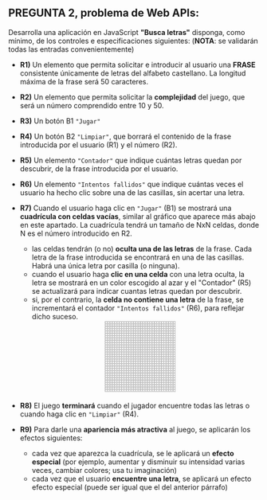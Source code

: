 ## PREGUNTA 2, problema de Web APIs:

Desarrolla una aplicación en JavaScript **"Busca letras"** disponga, como mínimo, de los controles e especificaciones siguientes: (**NOTA**: se validarán todas las entradas convenientemente)

* **R1)** Un elemento que permita solicitar e introducir al usuario una **FRASE** consistente únicamente de letras del alfabeto castellano. La longitud máxima de la frase será 50 caracteres.

* **R2)** Un elemento que permita solicitar la **complejidad** del juego, que será un número comprendido entre 10 y 50.

* **R3)** Un botón B1 ``"Jugar"``

* **R4)** Un botón B2 ``"Limpiar"``, que borrará el contenido de la frase introducida por el usuario (R1) y el número (R2).

* **R5)** Un elemento ``"Contador"`` que indique cuántas letras quedan por descubrir, de la frase introducida por el usuario.

* **R6)** Un elemento ``"Intentos fallidos"`` que indique cuántas veces el usuario ha hecho clic sobre una de las casillas, sin acertar una letra.

* **R7)** Cuando el usuario haga clic en ``"Jugar"`` (B1) se mostrará una **cuadrícula con celdas vacías**, similar al gráfico que aparece más abajo en este apartado. La cuadrícula tendrá un tamaño de NxN celdas, donde N es el número introducido en R2.
    * las celdas tendrán (o no) **oculta una de las letras** de la frase. Cada letra de la frase introducida se encontrará en una de las casillas. Habrá una única letra por casilla (o ninguna).
    * cuando el usuario haga **clic en una celda** con una letra oculta, la letra se mostrará en un color escogido al azar y el "Contador" (R5) se actualizará para indicar cuantas letras quedan por descubrir.
    * si, por el contrario, la **celda no contiene una letra** de la frase, se incrementará el contador ``"Intentos fallidos"`` (R6), para reflejar dicho suceso.

    <div align = center><img src="https://github.com/AlbaGonzalezPereira/daw_dwec/blob/main/exame3ev/img/tabla.png" alt="Cuadrícula celdas" style = "width: 30%"></div>

* **R8)** El juego **terminará** cuando el jugador encuentre todas las letras o cuando haga clic en ``"Limpiar"`` (R4).

* **R9)** Para darle una **apariencia más atractiva** al juego, se aplicarán los efectos siguientes:
    * cada vez que aparezca la cuadrícula, se le aplicará un **efecto especial** (por ejemplo, aumentar y disminuir su intensidad varias veces, cambiar colores; usa tu imaginación)
    * cada vez que el usuario **encuentre una letra**, se aplicará un efecto efecto especial (puede ser igual que el del anterior párrafo)

